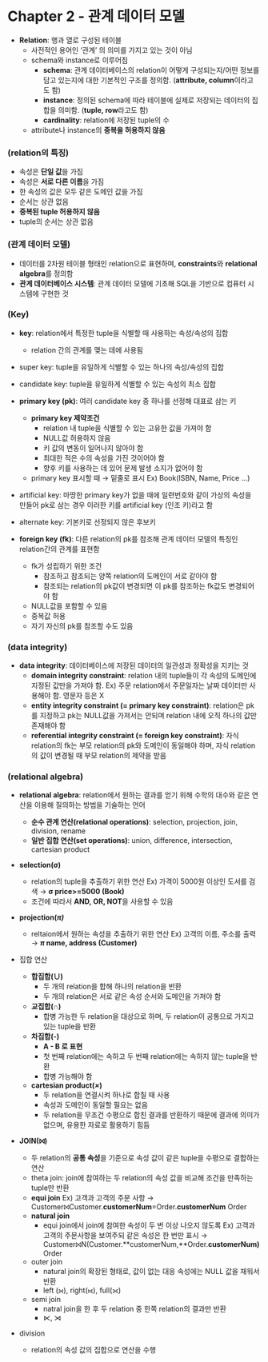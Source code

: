 # Chapter 2 - 관계 데이터 모델

- **Relation**: 행과 열로 구성된 테이블
    - 사전적인 용어인 ‘관계’ 의 의미를 가지고 있는 것이 아님
    - schema와 instance로 이루어짐
        - **schema**: 관계 데이터베이스의 relation이 어떻게 구성되는지/어떤 정보를 담고 있는지에 대한 기본적인 구조를 정의함. (**attribute, column**이라고도 함)
        - **instance**: 정의된 schema에 따라 테이블에 실제로 저장되는 데이터의 집합을 의미함. (**tuple, row**라고도 함)
        - **cardinality**: relation에 저장된 tuple의 수
    - attribute나 instance의 **중복을 허용하지 않음**
    

### (relation의 특징)

- 속성은 **단일 값**을 가짐
- 속성은 **서로 다른 이름**을 가짐
- 한 속성의 값은 모두 같은 도메인 값을 가짐
- 순서는 상관 없음
- **중복된 tuple 허용하지 않음**
- tuple의 순서는 상관 없음

### (관계 데이터 모델)

- 데이터를 2차원 테이블 형태인 relation으로 표현하며, **constraints**와 **relational algebra**를 정의함
- **관계 데이터베이스 시스템**: 관계 데이터 모델에 기초해 SQL을 기반으로 컴퓨터 시스템에 구현한 것

### (Key)

- **key**: relation에서 특정한 tuple을 식별할 때 사용하는 속성/속성의 집합
    - relation 간의 관계를 맺는 데에 사용됨
    
- super key: tuple을 유일하게 식별할 수 있는 하나의 속성/속성의 집합
- candidate key: tuple을 유일하게 식별할 수 있는 속성의 최소 집합
- **primary key (pk)**: 여러 candidate key 중 하나를 선정해 대표로 삼는 키
    - **primary key 제약조건**
        - relation 내 tuple을 식별할 수 있는 고유한 값을 가져야 함
        - NULL값 허용하지 않음
        - 키 값의 변동이 일어나지 않아야 함
        - 최대한 적은 수의 속성을 가진 것이어야 함
        - 향후 키를 사용하는 데 있어 문제 발생 소지가 없어야 함
    - primary key 표시할 때 → 밑줄로 표시
    Ex) Book(ISBN, Name, Price …)
    
- artificial key: 마땅한 primary key가 없을 때에 일련번호와 같이 가상의 속성을 만들어 pk로 삼는 경우 이러한 키를 artificial key (인조 키)라고 함
- alternate key: 기본키로 선정되지 않은 후보키
- **foreign key (fk)**: 다른 relation의 pk를 참조해 관계 데이터 모델의 특징인 relation간의 관계를 표현함
    - fk가 성립하기 위한 조건
        - 참조하고 참조되는 양쪽 relation의 도메인이 서로 같아야 함
        - 참조되는 relation의 pk값이 변경되면 이 pk를 참조하는 fk값도 변경되어야 함
    - NULL값을 포함할 수 있음
    - 중복값 허용
    - 자기 자신의 pk를 참조할 수도 있음

### (data integrity)

- **data integrity**: 데이터베이스에 저장된 데이터의 일관성과 정확성을 지키는 것
    - **domain integrity constraint**: relation 내의 tuple들이 각 속성의 도메인에 지정된 값만을 가져야 함. 
    Ex) 주문 relation에서 주문일자는 날짜 데이터만 사용해야 함. 영문자 등은 X
    - **entity integrity constraint (= primary key constraint)**: relation은 pk를 지정하고 pk는 NULL값을 가져서는 안되며 relation 내에 오직 하나의 값만 존재해야 함
    - **referential integrity constraint (= foreign key constraint)**: 자식 relation의 fk는 부모 relation의 pk와 도메인이 동일해야 하며, 자식 relation의 값이 변경될 때 부모 relation의 제약을 받음
    

### (relational algebra)

- **relational algebra**: relation에서 원하는 결과를 얻기 위해 수학의 대수와 같은 연산을 이용해 질의하는 방법을 기술하는 언어
    - **순수 관계 연산(relational operations)**: selection, projection, join, division, rename
    - **일반 집합 연산(set operations)**: union, difference, intersection, cartesian product

- **selection(σ)**
    - relation의 tuple을 추출하기 위한 연산
    Ex) 가격이 5000원 이상인 도서를 검색 → **σ price>=5000 (Book)**
    - 조건에 따라서 **AND, OR, NOT**을 사용할 수 있음

- **projection(*π)***
    - reltaion에서 원하는 속성을 추출하기 위한 연산
    Ex) 고객의 이름, 주소를 출력 → ***π* name, address (Customer)**

- 집합 연산
    - **합집합(∪)**
        - 두 개의 relation을 합해 하나의 relation을 반환
        - 두 개의 relation은 서로 같은 속성 순서와 도메인을 가져야 함
    - **교집합(∩)**
        - 합병 가능한 두 relation을 대상으로 하며, 두 relation이 공통으로 가지고 있는 tuple을 반환
    - **차집합(-)**
        - **A - B 로 표현**
        - 첫 번째 relation에는 속하고 두 번째 relation에는 속하지 않는 tuple을 반환
        - 합병 가능해야 함
    - **cartesian product(*×*)**
        - 두 relation을 연결시켜 하나로 합칠 때 사용
        - 속성과 도메인이 동일할 필요는 없음
        - 두 relation을 무조건 수평으로 합친 결과를 반환하기 때문에 결과에 의미가 없으며, 유용한 자료로 활용하기 힘듬
    
- **JOIN(⨝)**
    - 두 relation의 **공통 속성**을 기준으로 속성 값이 같은 tuple을 수평으로 결합하는 연산
    - theta join: join에 참여하는 두 relation의 속성 값을 비교해 조건을 만족하는 tuple만 반환
    - **equi join**
    Ex) 고객과 고객의 주문 사항 →
     Customer⨝Customer.**customerNum**=Order.**customerNum** Order
    - **natural join**
        - equi join에서 join에 참여한 속성이 두 번 이상 나오지 않도록 
        Ex) 고객과 고객의 주문사항을 보여주되 같은 속성은 한 번만 표시 → 
         Customer⨝N(Customer.**customerNum,**Order.**customerNum)** Order
    - outer join
        - natural join의 확장된 형태로, 값이 없는 대응 속성에는 NULL 값을 채워서 반환
        - left (⟕), right(⟖), full(⟗)
    - semi join
        - natral join을 한 후 두 relation 중 한쪽 relation의 결과만 반환
        - ⋉, ⋊
    
- division
    - relation의 속성 값의 집합으로 연산을 수행